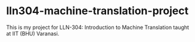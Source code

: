 # lln304-machine-translation-project
This is my project for LLN-304: Introduction to Machine Translation taught at IIT (BHU) Varanasi. 
